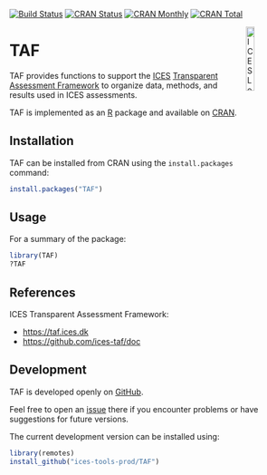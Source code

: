 [![Build Status](https://travis-ci.org/ices-tools-prod/TAF.svg?branch=master)](https://travis-ci.org/ices-tools-prod/TAF)
[![CRAN Status](https://r-pkg.org/badges/version/TAF)](https://cran.r-project.org/package=TAF)
[![CRAN Monthly](https://cranlogs.r-pkg.org/badges/TAF)](https://cran.r-project.org/package=TAF)
[![CRAN Total](https://cranlogs.r-pkg.org/badges/grand-total/TAF)](https://cran.r-project.org/package=TAF)

[<img align="right" alt="ICES Logo" width="17%" height="17%" src="https://ices.dk/_layouts/15/1033/images/icesimg/iceslogo.png">](https://ices.dk)

TAF
=======

TAF provides functions to support the [ICES](https://ices.dk)
[Transparent Assessment Framework](https://taf.ices.dk) to organize data,
methods, and results used in ICES assessments.

TAF is implemented as an [R](https://www.r-project.org) package and
available on [CRAN](https://cran.r-project.org/package=TAF).

Installation
------------

TAF can be installed from CRAN using the `install.packages` command:

```R
install.packages("TAF")
```

Usage
-----

For a summary of the package:

```R
library(TAF)
?TAF
```

References
----------

ICES Transparent Assessment Framework:
* https://taf.ices.dk
* https://github.com/ices-taf/doc

Development
-----------

TAF is developed openly on
[GitHub](https://github.com/ices-tools-prod/TAF).

Feel free to open an
[issue](https://github.com/ices-tools-prod/TAF/issues) there if you
encounter problems or have suggestions for future versions.

The current development version can be installed using:

```R
library(remotes)
install_github("ices-tools-prod/TAF")
```
